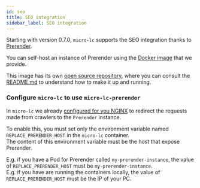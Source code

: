 ```yaml
---
id: seo
title: SEO integration
sidebar_label: SEO integration
---
```


Starting with version 0.7.0, `micro-lc` supports the SEO integration thanks to [Prerender](https://prerender.io/).

You can self-host an instance of Prerender using the [Docker image](https://hub.docker.com/r/microlc/micro-lc-prerender) that we provide.

This image has its own [open source repository](https://github.com/micro-lc/micro-lc-prerender), 
where you can consult the [README.md](https://github.com/micro-lc/micro-lc-prerender/blob/main/README.md) to understand how to make it up and running.

### Configure `micro-lc` to use `micro-lc-prerender`

In `micro-lc` we already [configured for you NGINX](https://github.com/micro-lc/micro-lc/blob/main/packages/fe-container/nginx/conf.d/website.conf) 
to redirect the requests made from crawlers to the `Prerender` instance.

To enable this, you must set only the environment variable named `REPLACE_PRERENDER_HOST` in the `micro-lc` container.  
The content of this environment variable must be the host that expose Prerender.

E.g. if you have a Pod for Prerender called `my-prerender-instance`, the value of `REPLACE_PRERENDER_HOST` must be `my-prerender-instance`.  
E.g. if you have are running the containers locally, the value of `REPLACE_PRERENDER_HOST` must be the IP of your PC.
